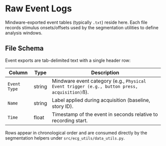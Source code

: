 # Raw Event Logs

Mindware-exported event tables (typically `.txt`) reside here. Each file records stimulus onsets/offsets used by the segmentation utilities to define analysis windows.

## File Schema

Event exports are tab-delimited text with a single header row:

| Column | Type | Description |
| --- | --- | --- |
| `Event Type` | string | Mindware event category (e.g., `Physical Event trigger (e.g., button press, acquisition)`ß). |
| `Name` | string | Label applied during acquisition (baseline, story ID). |
| `Time` | float | Timestamp of the event in seconds relative to recording start. |

Rows appear in chronological order and are consumed directly by the segmentation helpers under `src/ecg_utils/data_utils.py`.
